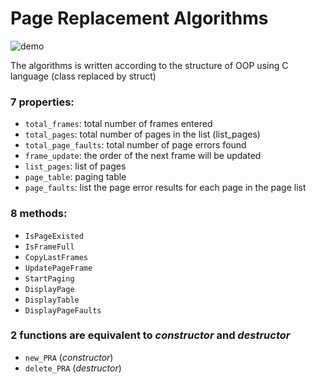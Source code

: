 # Page Replacement Algorithms
![demo](https://github.com/18520339/os-practice/blob/master/Pace%20Replacement/demo.png)

The algorithms is written according to the structure of OOP using C language (class replaced by struct)

### 7 properties:

-   `total_frames`: total number of frames entered
-   `total_pages`: total number of pages in the list (list_pages)
-   `total_page_faults`: total number of page errors found
-   `frame_update`: the order of the next frame will be updated
-   `list_pages`: list of pages
-   `page_table`: paging table
-   `page_faults`: list the page error results for each page in the page list

### 8 methods:

-   `IsPageExisted`
-   `IsFrameFull`
-   `CopyLastFrames`
-   `UpdatePageFrame`
-   `StartPaging`
-   `DisplayPage`
-   `DisplayTable`
-   `DisplayPageFaults`

### 2 functions are equivalent to *constructor* and *destructor*
-   `new_PRA` (_constructor_)
-   `delete_PRA` (_destructor_)
